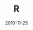 ---
title: "R"
date: "2019-11-25"
section: "Enciclopédia"
sectionSlug: "enciclopedia"
category: "Termos"
categorySlug: "termos"
subcategory: "R"
subcategorySlug: "r"
featuredImage: "enciclopedia-featured"
pageType: "subcategory"
indexOrder: 529
---